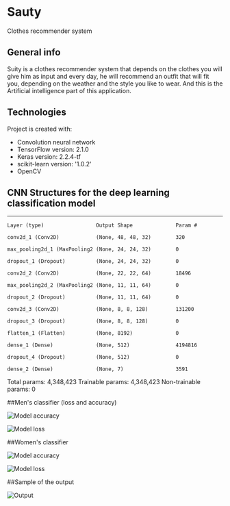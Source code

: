 # Sauty
Clothes recommender system

## General info
Suity is a clothes recommender system that depends on the clothes you will give him as input and every day, he will recommend an outfit that will fit you, depending on the weather and the style you like to wear.
And this is the Artificial intelligence part of this application.

## Technologies
Project is created with:
* Convolution neural network
* TensorFlow version: 2.1.0
* Keras version: 2.2.4-tf
* scikit-learn version: '1.0.2'
* OpenCV
	
## CNN Structures for the deep learning classification model

----------------------------------------------------------------
	Layer (type)                 Output Shape              Param #   

	conv2d_1 (Conv2D)            (None, 48, 48, 32)        320       

	max_pooling2d_1 (MaxPooling2 (None, 24, 24, 32)        0         

	dropout_1 (Dropout)          (None, 24, 24, 32)        0         

	conv2d_2 (Conv2D)            (None, 22, 22, 64)        18496     

	max_pooling2d_2 (MaxPooling2 (None, 11, 11, 64)        0         

	dropout_2 (Dropout)          (None, 11, 11, 64)        0         

	conv2d_3 (Conv2D)            (None, 8, 8, 128)         131200    

	dropout_3 (Dropout)          (None, 8, 8, 128)         0         

	flatten_1 (Flatten)          (None, 8192)              0         

	dense_1 (Dense)              (None, 512)               4194816   

	dropout_4 (Dropout)          (None, 512)               0         

	dense_2 (Dense)              (None, 7)                 3591      

Total params: 4,348,423
Trainable params: 4,348,423
Non-trainable params: 0

##Men's classifier (loss and accuracy)

![Model accuracy](https://github.com/AL-SayedHamdy/Suity/blob/main/Images/accuracy.png)

![Model loss](https://github.com/AL-SayedHamdy/Suity/blob/main/Images/Loss.png)

##Women's classifier

![Model accuracy](https://github.com/AL-SayedHamdy/Suity/blob/main/Images/Accuracy%20women.png)

![Model loss](https://github.com/AL-SayedHamdy/Suity/blob/main/Images/Loss%20women.png)

##Sample of the output

![Output](https://github.com/AL-SayedHamdy/Suity/blob/main/Images/Output.png)
